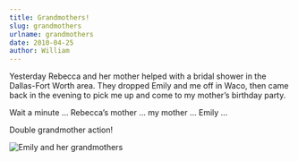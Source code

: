```yaml
---
title: Grandmothers!
slug: grandmothers
urlname: grandmothers
date: 2010-04-25
author: William
---
```

Yesterday Rebecca and her mother helped with a bridal shower in the Dallas-Fort
Worth area. They dropped Emily and me off in Waco, then came back in the evening
to pick me up and come to my mother&#x02bc;s birthday party.

Wait a minute &hellip; Rebecca&#x02bc;s mother &hellip; my mother &hellip; Emily
&hellip;

Double grandmother action!

<img src="{static}/images/2010-04-24-em-grandmothers.jpg" alt="Emily and her grandmothers" class="img-fluid">

